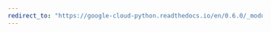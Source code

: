 ```yaml
---
redirect_to: "https://google-cloud-python.readthedocs.io/en/0.6.0/_modules/gcloud/datastore/batch.html"
---
```

